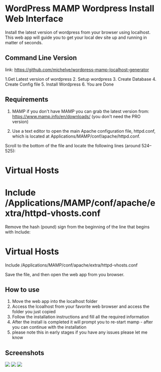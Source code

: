 # WordPress MAMP Wordpress Install Web Interface
Install the latest version of wordpress from your browser using localhost. This web app will guide you to get your local dev site up and running in matter of seconds. 

## Command Line Version
link: https://github.com/michelve/wordpress-mamp-localhost-generator

1.Get Latest version of wordpress
2. Setup wordpress
3. Create Database
4. Create Config file
5. Install Wordpress
6. You are Done

## Requirements 

1. MAMP if you don't have MAMP you can grab the latest version from: https://www.mamp.info/en/downloads/ (you don't need the PRO version)

2. Use a text editor to open the main Apache configuration file, httpd.conf, which is located at Applications/MAMP/conf/apache/httpd.conf.

Scroll to the bottom of the file and locate the following lines (around 524–525):

# Virtual Hosts
# Include /Applications/MAMP/conf/apache/extra/httpd-vhosts.conf

Remove the hash (pound) sign from the beginning of the line that begins with Include:

# Virtual Hosts
Include /Applications/MAMP/conf/apache/extra/httpd-vhosts.conf

Save the file, and then open the web app from you browser.


## How to use

1. Move the web app into the localhost folder 
2. Access the lcoalhost from your favorite web browser and access the folder you just copied
3. Follow the installation instructions and fill all the required information
4. After the install is completed it will prompt you to re-start mamp - after you can continue with the installation
5. please note this in early stages if you have any issues please let me know

## Screenshots

<img src="https://raw.githubusercontent.com/michelve/WordPress-MAMP-Wordpress-Install-Web-Interface-/master/core/images/screenshot1.png"/>

<img src="https://raw.githubusercontent.com/michelve/WordPress-MAMP-Wordpress-Install-Web-Interface-/master/core/images/screenshot2.png"/>

<img src="https://raw.githubusercontent.com/michelve/WordPress-MAMP-Wordpress-Install-Web-Interface-/master/core/images/screenshot3.png"/>

